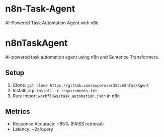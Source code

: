 # n8n-Task-Agent
AI-Powered Task Automation Agent with n8n

# n8nTaskAgent
AI-powered task automation agent using n8n and Sentence Transformers.
## Setup
1. Clone: `git clone https://github.com/superuser303/n8nTaskAgent`
2. Install: `pip install -r requirements.txt`
3. Run: Import `workflows/task_automation.json` in n8n

## Metrics
- Response Accuracy: ~85% (FAISS retrieval)
- Latency: ~2s/query
